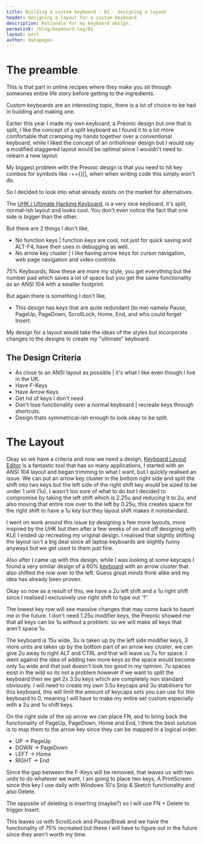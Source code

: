 ```yaml
---
title: Building a custom keyboard - 01 - designing a layout
header: designing a layout for a custom keyboard
description: Rationale for my keyboard design.
permalink: /blog/keyboard-log/01
layout: post
author: datapagan
---
```


# The preamble

This is that part in online recipes where they make you sit through someones entire life story before getting to the ingredients.

Custom keyboards are an interesting topic, there is a lot of choice to be had in building and making one.

Earlier this year I made my own keyboard, a Preonic design but one that is split, I like the concept of a split keyboard as I found it to a lot more comfortable that cramping my hands together over a conventional keyboard, while I liked the concept of an ortholinear design but I would say a modified staggered layout would be optimal since I wouldn't need to relearn a new layout.

My biggest problem with the Preonic design is that you need to hit key combos for symbols like -+={}[], when when writing code this simply won't do.

So I decided to look into what already exists on the market for alternatives.

The [UHK / Ultimate Hacking Keyboard](https://ultimatehackingkeyboard.com/), is a very nice keyboard, it's split, normal-ish layout and looks cool. You don't even notice the fact that one side is bigger than the other.

But there are 2 things I don't like,
* No function keys | function keys are cool, not just for quick saving and ALT-F4, have their uses in debugging as well.
* No arrow key cluster | I like having arrow keys for cursor navigation, web page navigation and video controls.

75% Keyboards, Now these are more my style, you get everything but the number pad which saves a lot of space but you get the same functionality as an ANSI 104 with a smaller footprint.

But again there is something I don't like,
* This design has keys that are quite redundant (to me) namely Pause, PageUp, PageDown, ScrollLock, Home, End, and who could forget Insert.

My design for a layout would take the ideas of the styles but incorporate changes to the designs to create my "ultimate" keyboard.

## The Design Criteria
* As close to an ANSI layout as possible | it's what I like even though I live in the UK.
* Have F-Keys
* Have Arrow Keys
* Get rid of keys I don't need
* Don't lose functionality over a normal keyboard | recreate keys through shortcuts.
* Design thats symmetrical-ish enough to look okay to be split.

# The Layout

Okay so we have a criteria and now we need a design, [Keyboard Layout Editor](http://www.keyboard-layout-editor.com/) is a fantastic tool that has so many applications, I started with an ANSI 104 layout and began trimming to what I want, but I quickly realised an issue.
We can put an arrow key cluster in the bottom right side and split the shift into two keys but the left side of the right shift key would be sized to be under 1 unit (1u), I wasn't too sure of what to do but I decided to compromise by taking the left shift which is 2.25u and reducing it to 2u, and also moving that entire row over to the left by 0.25u, this creates space for the right shift to have a 1u key but they layout shift makes it nonstandard.

I went on work around this issue by designing a few more layouts, more inspired by the UHK but then after a few weeks of on and off designing with KLE I ended up recreating my original design. I realised that slightly shifting the layout isn't a big deal since all laptop keyboards are slightly funny anyways but we get used to them just fine.

Also after I came up with this design, while I was looking at some keycaps I found a very similar design of a 60% [keyboard](https://aaronvb.com/articles/60-percent-keyboard) with an arrow cluster that also shifted the row over to the left. Guess great minds think alike and my idea has already been proven.

Okay so now as a result of this, we have a 2u left shift and a 1u right shift since I realised I exclusively use right shift to type out '?'.

The lowest key row will see massive changes that may come back to haunt me in the future.
I don't need 1.25u modifier keys, the Preonic showed me that all keys can be 1u without a problem. so we will make all keys that aren't space 1u.

The keyboard is 15u wide, 3u is taken up by the left side modifier keys, 3 more units are taken up by the bottom part of an arrow key cluster, we can give 2u away to right ALT and CTRL and that will leave us 7u for space. I went against the idea of adding two more keys as the space would become only 5u wide and that just doesn't look too good in my opinion.
7u spaces exist in the wild so its not a problem however if we want to split the keyboard then we get 2x 3.5u keys which are completely non standard obviously. I will need to create my own 3.5u keycaps and 3u stabilisers for this keyboard, this will limit the amount of keycaps sets you can use for this keyboard to 0, meaning I will have to make my entire set custom especially with a 2u and 1u shift keys.

On the right side of the up arrow we can place FN, and to bring back the functionality of PageUp, PageDown, Home and End, I think the best solution is to map them to the arrow key since they can be mapped in a logical order.
* UP -> PageUp
* DOWN -> PageDown
* LEFT -> Home
* RIGHT -> End

Since the gap between the F-Keys will be removed, that leaves us with two units to do whatever we want, I am going to place two keys, A PrintScreen since this key I use daily with Windows 10's Snip & Sketch functionality and also Delete.

The opposite of deleting is inserting (maybe?) so I will use FN + Delete to trigger Insert.

This leaves us with ScrollLock and Pause/Break and we have the functionality of 75% recreated but these I will have to figure out in the future since they aren't worth my time.
